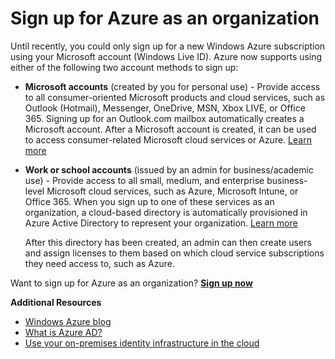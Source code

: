 <properties
	pageTitle="Sign up for Azure as an organization"
	description="Learn how you can use a work or school account to leverage the existing user accounts, policies, settings, or on-premise server deployments you already have and improve efficiency between your organization's on-premises identity infrastructure and Azure AD."
	services="active-directory"
	documentationCenter=""
	authors="markusvi"
	manager="stevenpo"
	editor=""/>

<tags
	ms.service="active-directory"
	ms.date="10/30/2015"
	wacn.date=""/>


# Sign up for Azure as an organization

Until recently, you could only sign up for a new Windows Azure subscription using your Microsoft account (Windows Live ID). Azure now supports using either of the following two account methods to sign up:

* **Microsoft accounts** (created by you for personal use) - Provide access to all consumer-oriented Microsoft products and cloud services, such as Outlook (Hotmail), Messenger, OneDrive, MSN, Xbox LIVE, or Office 365. Signing up for an Outlook.com mailbox automatically creates a Microsoft account. After a Microsoft account is created, it can be used to access consumer-related Microsoft cloud services or Azure. [Learn more](http://www.microsoft.com/account/default.aspx)

* **Work or school accounts** (issued by an admin for business/academic use) - Provide access to all small, medium, and enterprise business-level Microsoft cloud services, such as Azure, Microsoft Intune, or Office 365. When you sign up to one of these services as an organization, a cloud-based directory is automatically provisioned in Azure Active Directory to represent your organization. [Learn more](/documentation/articles/active-directory-administer)

	After this directory has been created, an admin can then create users and assign licenses to them based on which cloud service subscriptions they need access to, such as Azure.

Want to sign up for Azure as an organization? [**Sign up now**](https://windowsazure.cn/pricing/overview/)

**Additional Resources**

* [Windows Azure blog](http://azure.microsoft.com/blog/)
* [What is Azure AD?](/documentation/articles/active-directory-whatis)
* [Use your on-premises identity infrastructure in the cloud](/documentation/articles/active-directory-aadconnect)
